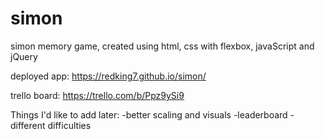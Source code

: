 # simon
simon memory game, created using html, css with flexbox, javaScript and jQuery

deployed app: https://redking7.github.io/simon/

trello board: https://trello.com/b/Ppz9ySi9

Things I'd like to add later:
  -better scaling and visuals
  -leaderboard
  -different difficulties
